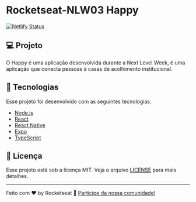 # Rocketseat-NLW03 Happy

[![Netlify Status](https://api.netlify.com/api/v1/badges/094a0d38-6222-429a-8da3-ce426ce267dd/deploy-status)](https://happy-henriqueritter.netlify.app/)


## 💻 Projeto

O Happy é uma aplicação desenvolvida durante a Next Level Week, é uma aplicação que conecta pessoas à casas de acolhimento institucional.


## 🚀 Tecnologias

Esse projeto foi desenvolvido com as seguintes tecnologias:

- [Node.js](https://nodejs.org/en/)
- [React](https://reactjs.org)
- [React Native](https://facebook.github.io/react-native/)
- [Expo](https://expo.io/)
- [TypeScript](https://www.typescriptlang.org/)

## :memo: Licença

Esse projeto está sob a licença MIT. Veja o arquivo [LICENSE](LICENSE.md) para mais detalhes.

---

Feito com ♥ by Rocketseat :wave: [Participe da nossa comunidade!](https://discordapp.com/invite/gCRAFhc)
